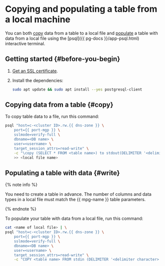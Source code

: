 # Copying and populating a table from a local machine

You can both [copy](#copy) data from a table to a local file and [populate](#write) a table with data from a local file using the [psql]({{ pg-docs }}/app-psql.html) interactive terminal.

## Getting started {#before-you-begin}

1. [Get an SSL certificate](../../managed-postgresql/operations/connect.md#get-ssl-cert).
1. Install the dependencies:

   ```bash
   sudo apt update && sudo apt install --yes postgresql-client
   ```

## Copying data from a table {#copy}

To copy table data to a file, run this command:

```bash
psql "host=c-<cluster ID>.rw.{{ dns-zone }} \
    port={{ port-mgp }} \
    sslmode=verify-full \
    dbname=<DB name> \
    user=<username> \
    target_session_attrs=read-write" \
    -c "\copy (SELECT * FROM <table name>) to stdout(DELIMITER '<delimiter character>')" \
    >> <local file name>
```

## Populating a table with data {#write}

{% note info %}

You need to create a table in advance. The number of columns and data types in a local file must match the {{ mpg-name }} table parameters.

{% endnote %}

To populate your table with data from a local file, run this command:

```bash
cat <name of local file> | \
psql "host=c-<cluster ID>.rw.{{ dns-zone }} \
    port={{ port-mgp }} \
    sslmode=verify-full \
    dbname=<DB name> \
    user=<username> \
    target_session_attrs=read-write" \
    -c "COPY <table name> FROM stdin (DELIMITER '<delimiter character>')"
```
